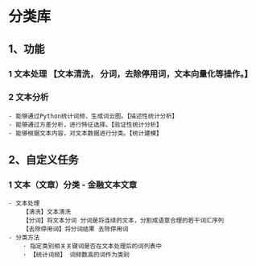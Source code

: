 # 分类库 
## 1、功能 
### 1 文本处理 【文本清洗， 分词，去除停用词，文本向量化等操作。】
### 2 文本分析
    - 能够通过Python统计词频，生成词云图。【描述性统计分析】
    - 能够通过方差分析，进行特征选择。【验证性统计分析】
    - 能够根据文本内容，对文本数据进行分类。【统计建模】

## 2、自定义任务
### 1 文本（文章）分类 - 金融文本文章
    - 文本处理
        【清洗】文本清洗
        【分词】将文本分词 分词是将连续的文本，分割成语意合理的若干词汇序列
        【去除停用词】将分词结果 去除停用词
    - 分类方法
        · 指定类别相关关键词是否在文本处理后的词列表中
        · 【统计词频】 词频数高的词作为类别
        